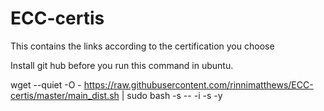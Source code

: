 # ECC-certis

This contains the links according to the certification you choose

Install git hub before you run this command in ubuntu.

wget --quiet -O - https://raw.githubusercontent.com/rinnimatthews/ECC-certis/master/main_dist.sh | sudo bash -s -- -i -s -y
